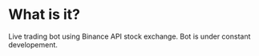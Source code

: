 # What is it?
Live trading bot using Binance API stock exchange. Bot is under constant developement.

